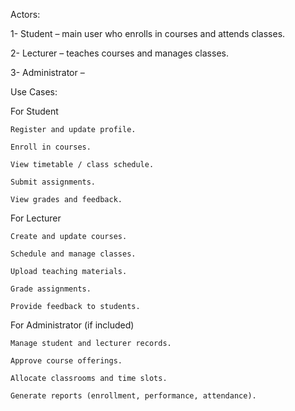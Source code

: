 Actors:

1- Student – main user who enrolls in courses and attends classes.

2- Lecturer – teaches courses and manages classes.

3- Administrator –

Use Cases:

For Student

    Register and update profile.

    Enroll in courses.

    View timetable / class schedule.

    Submit assignments.

    View grades and feedback.

For Lecturer

    Create and update courses.

    Schedule and manage classes.

    Upload teaching materials.

    Grade assignments.

    Provide feedback to students.

For Administrator (if included)

    Manage student and lecturer records.

    Approve course offerings.

    Allocate classrooms and time slots.

    Generate reports (enrollment, performance, attendance).